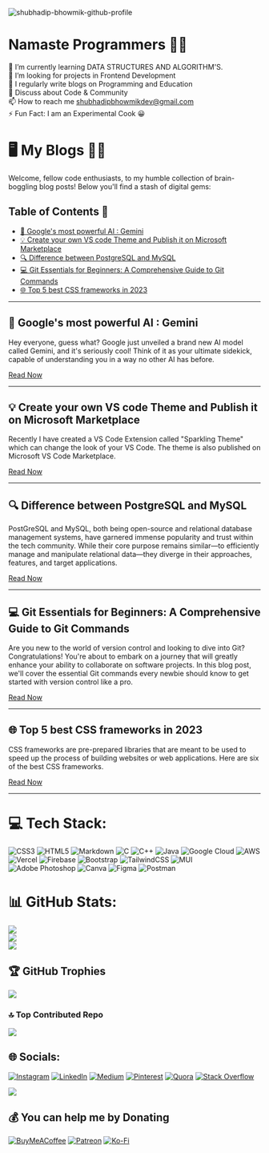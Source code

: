 ![shubhadip-bhowmik-github-profile](https://github.com/subhadipbhowmik/subhadipbhowmik/assets/57017965/814e8cff-ddf5-4ce0-86f5-f74454e78a79)

# Namaste Programmers 👨‍💻
🌱 I’m currently learning DATA STRUCTURES AND ALGORITHM'S.<br>👯 I’m looking for projects in Frontend Development<br>📝 I regularly write blogs on Programming and Education<br>💬 Discuss about Code & Community<br>📫 How to reach me shubhadipbhowmikdev@gmail.com<br>⚡ Fun Fact: I am an Experimental Cook 😀

# 🖥️ My Blogs 👨‍💻

Welcome, fellow code enthusiasts, to my humble collection of brain-boggling blog posts! Below you'll find a stash of digital gems:

## Table of Contents 📜

- [🚀 Google's most powerful AI : Gemini](#article-1)
- [💡 Create your own VS code Theme and Publish it on Microsoft Marketplace](#article-2)
- [🔍 Difference between PostgreSQL and MySQL](#article-3)
- [💻 Git Essentials for Beginners: A Comprehensive Guide to Git Commands](#article-4)
- [🌐 Top 5 best CSS frameworks in 2023](#article-5)

---

## 🚀 Google's most powerful AI : Gemini <a name="article-1"></a>

Hey everyone, guess what? Google just unveiled a brand new AI model called Gemini, and it's seriously cool! Think of it as your ultimate sidekick, capable of understanding you in a way no other AI has before.

[Read Now](https://dev.to/shubhadip_bhowmik/googles-most-powerful-ai-gemini-1lpp)

---


## 💡 Create your own VS code Theme and Publish it on Microsoft Marketplace <a name="article-2"></a>

Recently I have created a VS Code Extension called "Sparkling Theme" which can change the look of your VS Code. The theme is also published on Microsoft VS Code Marketplace.

[Read Now](https://dev.to/shubhadip_bhowmik/create-your-own-vs-code-theme-and-publish-it-on-microsoft-marketplace-2505)

---


## 🔍 Difference between PostgreSQL and MySQL <a name="article-3"></a>

PostGreSQL and MySQL, both being open-source and relational database management systems, have garnered immense popularity and trust within the tech community. While their core purpose remains similar—to efficiently manage and manipulate relational data—they diverge in their approaches, features, and target applications.

[Read Now](https://dev.to/shubhadip_bhowmik/difference-between-postgresql-and-mysql-4jp3)

---


## 💻 Git Essentials for Beginners: A Comprehensive Guide to Git Commands <a name="article-4"></a>

Are you new to the world of version control and looking to dive into Git? Congratulations! You're about to embark on a journey that will greatly enhance your ability to collaborate on software projects. In this blog post, we'll cover the essential Git commands every newbie should know to get started with version control like a pro.

[Read Now](https://shubhadip.hashnode.dev/all-git-commands-for-every-beginners)

---


## 🌐 Top 5 best CSS frameworks in 2023 <a name="article-5"></a>

CSS frameworks are pre-prepared libraries that are meant to be used to speed up the process of building websites or web applications. Here are six of the best CSS frameworks.

[Read Now](https://dev.to/shubhadip_bhowmik/top-6-best-css-frameworks-in-2023-2eff)

---


# 💻 Tech Stack:
![CSS3](https://img.shields.io/badge/css3-%231572B6.svg?style=for-the-badge&logo=css3&logoColor=white) ![HTML5](https://img.shields.io/badge/html5-%23E34F26.svg?style=for-the-badge&logo=html5&logoColor=white) ![Markdown](https://img.shields.io/badge/markdown-%23000000.svg?style=for-the-badge&logo=markdown&logoColor=white) ![C](https://img.shields.io/badge/c-%2300599C.svg?style=for-the-badge&logo=c&logoColor=white) ![C++](https://img.shields.io/badge/c++-%2300599C.svg?style=for-the-badge&logo=c%2B%2B&logoColor=white) ![Java](https://img.shields.io/badge/java-%23ED8B00.svg?style=for-the-badge&logo=java&logoColor=white) ![Google Cloud](https://img.shields.io/badge/Google%20Cloud-%234285F4.svg?style=for-the-badge&logo=google-cloud&logoColor=white) ![AWS](https://img.shields.io/badge/AWS-%23FF9900.svg?style=for-the-badge&logo=amazon-aws&logoColor=white) ![Vercel](https://img.shields.io/badge/vercel-%23000000.svg?style=for-the-badge&logo=vercel&logoColor=white) ![Firebase](https://img.shields.io/badge/firebase-%23039BE5.svg?style=for-the-badge&logo=firebase) ![Bootstrap](https://img.shields.io/badge/bootstrap-%23563D7C.svg?style=for-the-badge&logo=bootstrap&logoColor=white) ![TailwindCSS](https://img.shields.io/badge/tailwindcss-%2338B2AC.svg?style=for-the-badge&logo=tailwind-css&logoColor=white) ![MUI](https://img.shields.io/badge/MUI-%230081CB.svg?style=for-the-badge&logo=material-ui&logoColor=white) ![Adobe Photoshop](https://img.shields.io/badge/adobephotoshop-%2331A8FF.svg?style=for-the-badge&logo=adobephotoshop&logoColor=white) ![Canva](https://img.shields.io/badge/Canva-%2300C4CC.svg?style=for-the-badge&logo=Canva&logoColor=white) 	![Figma](https://img.shields.io/badge/figma-%23F24E1E.svg?style=for-the-badge&logo=figma&logoColor=white) ![Postman](https://img.shields.io/badge/Postman-FF6C37?style=for-the-badge&logo=postman&logoColor=white)

# 📊 GitHub Stats:
![](https://github-readme-stats.vercel.app/api?username=subhadipbhowmik&theme=highcontrast&hide_border=false&include_all_commits=true&count_private=true)<br/>
![](https://github-readme-streak-stats.herokuapp.com/?user=subhadipbhowmik&theme=highcontrast&hide_border=false)<br/>
![](https://github-readme-stats.vercel.app/api/top-langs/?username=subhadipbhowmik&theme=highcontrast&hide_border=false&include_all_commits=true&count_private=true&layout=compact)

## 🏆 GitHub Trophies
![](https://github-profile-trophy.vercel.app/?username=subhadipbhowmik&theme=discord&no-frame=false&no-bg=false&margin-w=4)


### 🔝 Top Contributed Repo
![](https://github-contributor-stats.vercel.app/api?username=subhadipbhowmik&limit=5&theme=dark&combine_all_yearly_contributions=true)

## 🌐 Socials:
[![Instagram](https://img.shields.io/badge/Instagram-%23E4405F.svg?logo=Instagram&logoColor=white)](https://instagram.com/shubhadipbhowmik) [![LinkedIn](https://img.shields.io/badge/LinkedIn-%230077B5.svg?logo=linkedin&logoColor=white)](https://linkedin.com/in/shubhadip-bhowmik) [![Medium](https://img.shields.io/badge/Medium-12100E?logo=medium&logoColor=white)](https://medium.com/@shubhadipbhowmik) [![Pinterest](https://img.shields.io/badge/Pinterest-%23E60023.svg?logo=Pinterest&logoColor=white)](https://pinterest.com/shubhadip_bhaumik) [![Quora](https://img.shields.io/badge/Quora-%23B92B27.svg?logo=Quora&logoColor=white)](https://quora.com/profile/SHUBHADIP-BHOWMIK-6) [![Stack Overflow](https://img.shields.io/badge/-Stackoverflow-FE7A16?logo=stack-overflow&logoColor=white)](https://stackoverflow.com/users/20064469) 

[![](https://visitcount.itsvg.in/api?id=subhadipbhowmik&icon=8&color=6)](https://visitcount.itsvg.in)

  ## 💰 You can help me by Donating
  [![BuyMeACoffee](https://img.shields.io/badge/Buy%20Me%20a%20Coffee-ffdd00?style=for-the-badge&logo=buy-me-a-coffee&logoColor=black)](https://buymeacoffee.com/shubhadip_bhaumik) [![Patreon](https://img.shields.io/badge/Patreon-F96854?style=for-the-badge&logo=patreon&logoColor=white)](https://patreon.com/shubhadip_bhowmik) [![Ko-Fi](https://img.shields.io/badge/Ko--fi-F16061?style=for-the-badge&logo=ko-fi&logoColor=white)](https://ko-fi.com/shubhadipbhowmik) 
  
